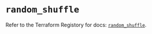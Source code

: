 # `random_shuffle`

Refer to the Terraform Registory for docs: [`random_shuffle`](https://www.terraform.io/docs/providers/random/r/shuffle).
